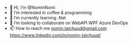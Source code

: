 - 👋 Hi, I’m @NominNomi
- 👀 I’m interested in coffee & programming
- 🌱 I’m currently learning .Net
- 💞️ I’m looking to collaborate on WebAPI WPF Azure DevOps
- 📫 How to reach me nomin.taichuud@gmail.com https://www.linkedin.com/in/nomin-taichuud/

<!---
NominNomi/NominNomi is a ✨ special ✨ repository because its `README.md` (this file) appears on your GitHub profile.
You can click the Preview link to take a look at your changes.
--->
